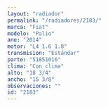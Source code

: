 ```yaml
---
layout: "radiador"
permalink: "/radiadores/2183/"
marca: "Fiat"
modelo: "Palio"
ano: "2014"
motor: "L4 1.6 1.8"
transmision: "Estándar"
parte: "51851016"
clima: "Con clima"
alto: "18 3/4"
ancho: "15 3/8"
observaciones: ""
id: "2183"
---
```



